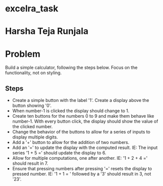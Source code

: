 # excelra_task
# Harsha Teja Runjala

# Problem
  Build a simple calculator, following the steps below. Focus on the functionality, not on styling.
## Steps
- Create a simple button with the label '1'. Create a display above the button showing '0'.
- When number-1 is clicked the display should change to 1.
- Create ten buttons for the numbers 0 to 9 and make them behave like number-1. With every button click, the display should show the value of the clicked number.
- Change the behavior of the buttons to allow for a series of inputs to display multiple digits.
- Add a '+' button to allow for the addition of two numbers.
- Add an '=' to update the display with the computed result. IE: The input series '1 + 5 =' should update the display to 6.
- Allow for multiple computations, one after another. IE: '1 + 2 + 4 =' should result in 7.
- Ensure that pressing numbers after pressing '=' resets the display to pressed number. IE: '1 + 1 = ' followed by a '3' should result in 3, not '23'.

